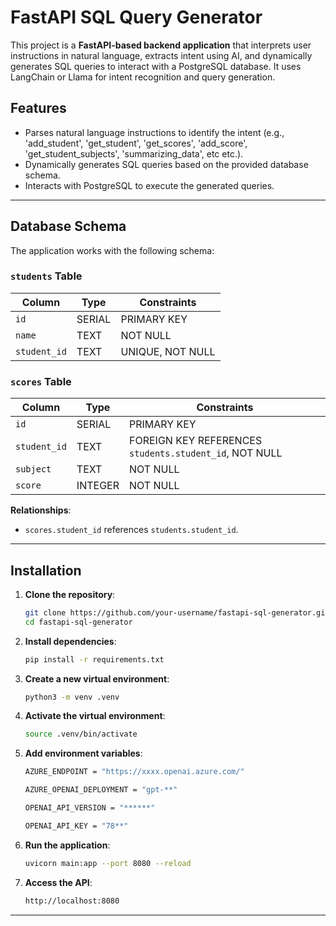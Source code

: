 # FastAPI SQL Query Generator

This project is a **FastAPI-based backend application** that interprets user instructions in natural language, extracts intent using AI, and dynamically generates SQL queries to interact with a PostgreSQL database. It uses LangChain or Llama for intent recognition and query generation.

## Features

- Parses natural language instructions to identify the intent (e.g., 'add_student', 'get_student', 'get_scores', 'add_score', 'get_student_subjects', 'summarizing_data', etc etc.).
- Dynamically generates SQL queries based on the provided database schema.
- Interacts with PostgreSQL to execute the generated queries.

---

## Database Schema

The application works with the following schema:

### **`students` Table**
| Column      | Type    | Constraints       |
|-------------|---------|-------------------|
| `id`        | SERIAL  | PRIMARY KEY       |
| `name`      | TEXT    | NOT NULL          |
| `student_id`| TEXT    | UNIQUE, NOT NULL  |

### **`scores` Table**
| Column       | Type    | Constraints                                |
|--------------|---------|--------------------------------------------|
| `id`         | SERIAL  | PRIMARY KEY                                |
| `student_id` | TEXT    | FOREIGN KEY REFERENCES `students.student_id`, NOT NULL |
| `subject`    | TEXT    | NOT NULL                                   |
| `score`      | INTEGER | NOT NULL                                   |

**Relationships**:
- `scores.student_id` references `students.student_id`.

---

## Installation

1. **Clone the repository**:
   ```bash
   git clone https://github.com/your-username/fastapi-sql-generator.git
   cd fastapi-sql-generator

2. **Install dependencies**:
   ```bash
   pip install -r requirements.txt

3. **Create a new virtual environment**:
   ```bash
   python3 -m venv .venv

4. **Activate the virtual environment**:
   ```bash
   source .venv/bin/activate

5. **Add environment variables**:
   ```bash
   AZURE_ENDPOINT = "https://xxxx.openai.azure.com/"

   AZURE_OPENAI_DEPLOYMENT = "gpt-**"

   OPENAI_API_VERSION = "******"

   OPENAI_API_KEY = "78**" 

6. **Run the application**:
   ```bash
   uvicorn main:app --port 8080 --reload

7. **Access the API**:
   ```bash
   http://localhost:8080
   ```

---